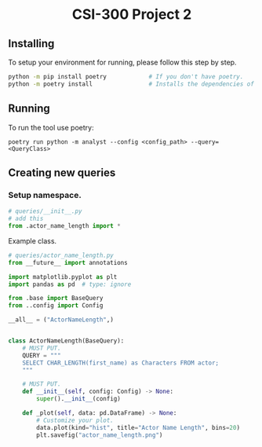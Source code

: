 <div align="center">
    <h1>CSI-300 Project 2</h1>
</div>

## Installing

To setup your environment for running, please follow this step by step.

```bash
python -m pip install poetry            # If you don't have poetry.
python -m poetry install                # Installs the dependencies of the project.
```

## Running

To run the tool use poetry:

```
poetry run python -m analyst --config <config_path> --query=<QueryClass>
```

## Creating new queries

### Setup namespace.

```py
# queries/__init__.py
# add this
from .actor_name_length import *
```

Example class.

```py
# queries/actor_name_length.py
from __future__ import annotations

import matplotlib.pyplot as plt
import pandas as pd  # type: ignore

from .base import BaseQuery
from ..config import Config

__all__ = ("ActorNameLength",)


class ActorNameLength(BaseQuery):
    # MUST PUT.
    QUERY = """
    SELECT CHAR_LENGTH(first_name) as Characters FROM actor;
    """

    # MUST PUT.
    def __init__(self, config: Config) -> None:
        super().__init__(config)

    def _plot(self, data: pd.DataFrame) -> None:
        # Customize your plot.
        data.plot(kind="hist", title="Actor Name Length", bins=20)
        plt.savefig("actor_name_length.png")
```
